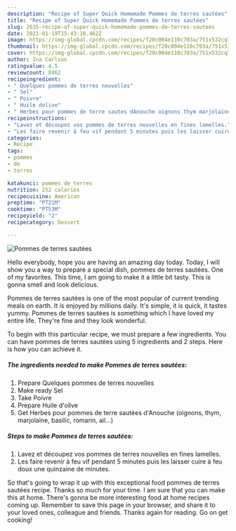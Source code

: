 ```yaml
---
description: "Recipe of Super Quick Homemade Pommes de terres sautées"
title: "Recipe of Super Quick Homemade Pommes de terres sautées"
slug: 2635-recipe-of-super-quick-homemade-pommes-de-terres-sautees
date: 2021-01-19T15:43:18.462Z
image: https://img-global.cpcdn.com/recipes/f20c004e110c703a/751x532cq70/pommes-de-terres-sautees-photo-principale-de-la-recette.jpg
thumbnail: https://img-global.cpcdn.com/recipes/f20c004e110c703a/751x532cq70/pommes-de-terres-sautees-photo-principale-de-la-recette.jpg
cover: https://img-global.cpcdn.com/recipes/f20c004e110c703a/751x532cq70/pommes-de-terres-sautees-photo-principale-de-la-recette.jpg
author: Ina Carlson
ratingvalue: 4.5
reviewcount: 8462
recipeingredient:
- " Quelques pommes de terres nouvelles"
- " Sel"
- " Poivre"
- " Huile dolive"
- " Herbes pour pommes de terre sautes dAnouche oignons thym marjolaine basilic romarin ail"
recipeinstructions:
- "Lavez et découpez vos pommes de terres nouvelles en fines lamelles."
- "Les faire revenir à feu vif pendant 5 minutes puis les laisser cuire à feu doux une quinzaine de minutes."
categories:
- Recipe
tags:
- pommes
- de
- terres

katakunci: pommes de terres 
nutrition: 252 calories
recipecuisine: American
preptime: "PT21M"
cooktime: "PT53M"
recipeyield: "2"
recipecategory: Dessert

---
```



![Pommes de terres sautées](https://img-global.cpcdn.com/recipes/f20c004e110c703a/751x532cq70/pommes-de-terres-sautees-photo-principale-de-la-recette.jpg)

Hello everybody, hope you are having an amazing day today. Today, I will show you a way to prepare a special dish, pommes de terres sautées. One of my favorites. This time, I am going to make it a little bit tasty. This is gonna smell and look delicious.



Pommes de terres sautées is one of the most popular of current trending meals on earth. It is enjoyed by millions daily. It's simple, it is quick, it tastes yummy. Pommes de terres sautées is something which I have loved my entire life. They're fine and they look wonderful.


To begin with this particular recipe, we must prepare a few ingredients. You can have pommes de terres sautées using 5 ingredients and 2 steps. Here is how you can achieve it.

<!--inarticleads1-->

##### The ingredients needed to make Pommes de terres sautées:

1. Prepare  Quelques pommes de terres nouvelles
1. Make ready  Sel
1. Take  Poivre
1. Prepare  Huile d&#39;olive
1. Get  Herbes pour pommes de terre sautées d&#39;Anouche (oignons, thym, marjolaine, basilic, romarin, ail...)




<!--inarticleads2-->

##### Steps to make Pommes de terres sautées:

1. Lavez et découpez vos pommes de terres nouvelles en fines lamelles.
1. Les faire revenir à feu vif pendant 5 minutes puis les laisser cuire à feu doux une quinzaine de minutes.




So that's going to wrap it up with this exceptional food pommes de terres sautées recipe. Thanks so much for your time. I am sure that you can make this at home. There's gonna be more interesting food at home recipes coming up. Remember to save this page in your browser, and share it to your loved ones, colleague and friends. Thanks again for reading. Go on get cooking!
